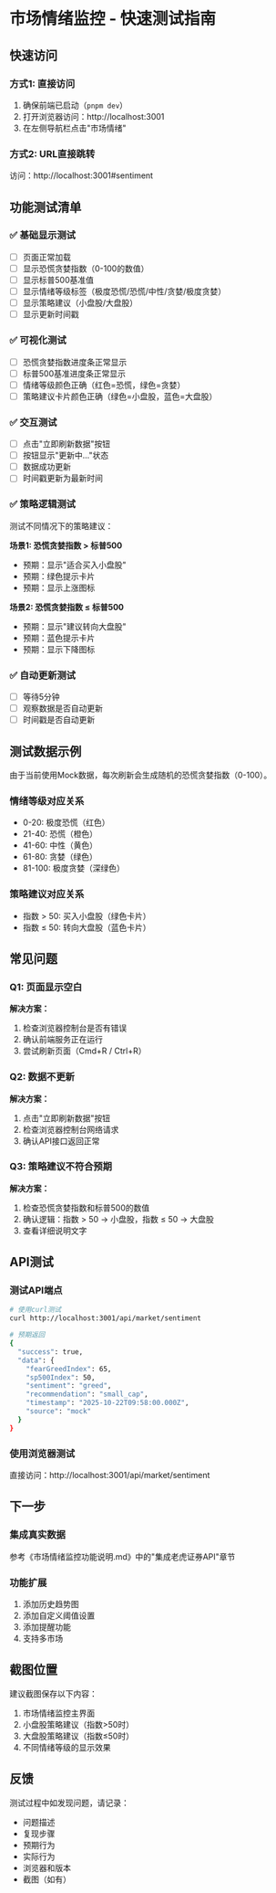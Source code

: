 # 市场情绪监控 - 快速测试指南

## 快速访问

### 方式1: 直接访问
1. 确保前端已启动（`pnpm dev`）
2. 打开浏览器访问：http://localhost:3001
3. 在左侧导航栏点击"市场情绪"

### 方式2: URL直接跳转
访问：http://localhost:3001#sentiment

## 功能测试清单

### ✅ 基础显示测试
- [ ] 页面正常加载
- [ ] 显示恐慌贪婪指数（0-100的数值）
- [ ] 显示标普500基准值
- [ ] 显示情绪等级标签（极度恐慌/恐慌/中性/贪婪/极度贪婪）
- [ ] 显示策略建议（小盘股/大盘股）
- [ ] 显示更新时间戳

### ✅ 可视化测试
- [ ] 恐慌贪婪指数进度条正常显示
- [ ] 标普500基准进度条正常显示
- [ ] 情绪等级颜色正确（红色=恐慌，绿色=贪婪）
- [ ] 策略建议卡片颜色正确（绿色=小盘股，蓝色=大盘股）

### ✅ 交互测试
- [ ] 点击"立即刷新数据"按钮
- [ ] 按钮显示"更新中..."状态
- [ ] 数据成功更新
- [ ] 时间戳更新为最新时间

### ✅ 策略逻辑测试
测试不同情况下的策略建议：

**场景1: 恐慌贪婪指数 > 标普500**
- 预期：显示"适合买入小盘股"
- 预期：绿色提示卡片
- 预期：显示上涨图标

**场景2: 恐慌贪婪指数 ≤ 标普500**
- 预期：显示"建议转向大盘股"
- 预期：蓝色提示卡片
- 预期：显示下降图标

### ✅ 自动更新测试
- [ ] 等待5分钟
- [ ] 观察数据是否自动更新
- [ ] 时间戳是否自动更新

## 测试数据示例

由于当前使用Mock数据，每次刷新会生成随机的恐慌贪婪指数（0-100）。

### 情绪等级对应关系
- 0-20: 极度恐慌（红色）
- 21-40: 恐慌（橙色）
- 41-60: 中性（黄色）
- 61-80: 贪婪（绿色）
- 81-100: 极度贪婪（深绿色）

### 策略建议对应关系
- 指数 > 50: 买入小盘股（绿色卡片）
- 指数 ≤ 50: 转向大盘股（蓝色卡片）

## 常见问题

### Q1: 页面显示空白
**解决方案：**
1. 检查浏览器控制台是否有错误
2. 确认前端服务正在运行
3. 尝试刷新页面（Cmd+R / Ctrl+R）

### Q2: 数据不更新
**解决方案：**
1. 点击"立即刷新数据"按钮
2. 检查浏览器控制台网络请求
3. 确认API接口返回正常

### Q3: 策略建议不符合预期
**解决方案：**
1. 检查恐慌贪婪指数和标普500的数值
2. 确认逻辑：指数 > 50 → 小盘股，指数 ≤ 50 → 大盘股
3. 查看详细说明文字

## API测试

### 测试API端点
```bash
# 使用curl测试
curl http://localhost:3001/api/market/sentiment

# 预期返回
{
  "success": true,
  "data": {
    "fearGreedIndex": 65,
    "sp500Index": 50,
    "sentiment": "greed",
    "recommendation": "small_cap",
    "timestamp": "2025-10-22T09:58:00.000Z",
    "source": "mock"
  }
}
```

### 使用浏览器测试
直接访问：http://localhost:3001/api/market/sentiment

## 下一步

### 集成真实数据
参考《市场情绪监控功能说明.md》中的"集成老虎证券API"章节

### 功能扩展
1. 添加历史趋势图
2. 添加自定义阈值设置
3. 添加提醒功能
4. 支持多市场

## 截图位置

建议截图保存以下内容：
1. 市场情绪监控主界面
2. 小盘股策略建议（指数>50时）
3. 大盘股策略建议（指数≤50时）
4. 不同情绪等级的显示效果

## 反馈

测试过程中如发现问题，请记录：
- 问题描述
- 复现步骤
- 预期行为
- 实际行为
- 浏览器和版本
- 截图（如有）
